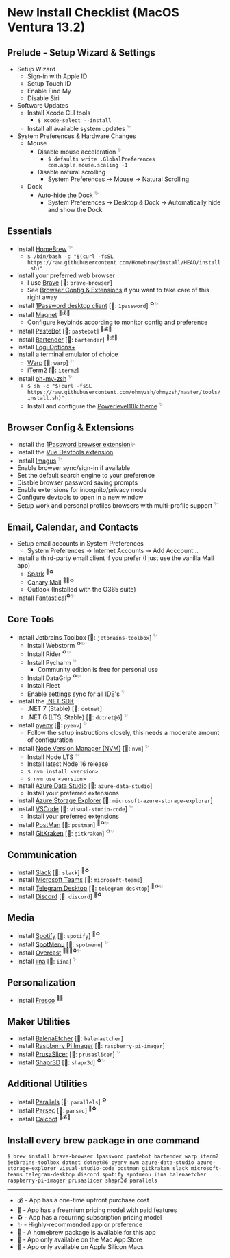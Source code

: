 # New Install Checklist (MacOS Ventura 13.2)

## Prelude - Setup Wizard & Settings
- Setup Wizard
    - Sign-in with Apple ID
    - Setup Touch ID
    - Enable Find My
    - Disable Siri
- Software Updates
    - Install Xcode CLI tools 
        - `$ xcode-select --install`
    - Install all available system updates <sup>✨</sup>
- System Preferences & Hardware Changes
    - Mouse
        - Disable mouse acceleration  <sup>✨</sup>
            - `$ defaults write .GlobalPreferences com.apple.mouse.scaling -1`
        - Disable natural scrolling
            - System Preferences -> Mouse -> Natural Scrolling
    - Dock
        - Auto-hide the Dock  <sup>✨</sup>
            - System Preferences -> Desktop & Dock -> Automatically hide and show the Dock

## Essentials
- Install [HomeBrew](https://brew.sh/) <sup>✨</sup>
    - `$ /bin/bash -c "$(curl -fsSL https://raw.githubusercontent.com/Homebrew/install/HEAD/install.sh)"`
- Install your preferred web browser 
    - I use [Brave](https://brave.com/download/) [🍺: `brave-browser`]
    - See [Browser Config & Extensions](#browser-config--extensions) if you want to take care of this right away
- Install [1Password desktop client](https://1password.com/downloads/mac/) [🍺: `1password`] <sup>♻️✨</sup>
- Install [Magnet](https://apps.apple.com/us/app/magnet/id441258766?mt=12) <sup>🛄💰✨</sup>
    - Configure keybinds according to monitor config and preference
- Install [PasteBot](https://tapbots.com/pastebot/buy/) [🍺: `pastebot`] <sup>🛄💰✨</sup>
- Install [Bartender](https://www.macbartender.com/Bartender4/purchase.html) [🍺: `bartender`] <sup>🛄💰✨</sup>
- Install [Logi Options+](https://www.logitech.com/en-us/software/logi-options-plus.html)
- Install a terminal emulator of choice
    - [Warp](https://app.warp.dev/get_warp) [🍺: `warp`] <sup>✨</sup>
    - [iTerm2](https://iterm2.com/downloads.html) [🍺: `iterm2`]
- Install [oh-my-zsh](https://ohmyz.sh/#install) <sup>✨</sup>
    - `$ sh -c "$(curl -fsSL https://raw.githubusercontent.com/ohmyzsh/ohmyzsh/master/tools/install.sh)"`
    - Install and configure the [Powerlevel10k theme](https://github.com/romkatv/powerlevel10k) <sup>✨</sup>

## Browser Config & Extensions
- Install the [1Password browser extension](https://1password.com/downloads/browser-extension/)✨
- Install the [Vue Devtools extension](https://chrome.google.com/webstore/detail/vuejs-devtools/nhdogjmejiglipccpnnnanhbledajbpd?hl=en)
- Install [Imagus](https://chrome.google.com/webstore/detail/imagus/immpkjjlgappgfkkfieppnmlhakdmaab?hl=en) <sup>✨</sup>
- Enable browser sync/sign-in if available
- Set the default search engine to your preference
- Disable browser password saving prompts
- Enable extensions for incognito/privacy mode
- Configure devtools to open in a new window
- Setup work and personal profiles browsers with multi-profile support <sup>✨</sup>

## Email, Calendar, and Contacts
- Setup email accounts in System Preferences
    - System Preferences -> Internet Accounts -> Add Acccount...
- Install a third-party email client if you prefer (I just use the vanilla Mail app)
    - [Spark](https://sparkmailapp.com/download) <sup>💸♻️</sup>
    - [Canary Mail](https://apps.apple.com/us/app/canary-mail/id1236045954) <sup>🛄💸♻️</sup>
    - Outlook (Installed with the O365 suite)
- Install [Fantastical](https://flexibits.com/fantastical)<sup>♻️✨</sup>

## Core Tools
- Install [Jetbrains Toolbox](https://www.jetbrains.com/toolbox-app/) [🍺: `jetbrains-toolbox`] <sup>✨</sup>
    - Install Webstorm <sup>♻️✨</sup>
    - Install Rider <sup>♻️✨</sup>
    - Install Pycharm <sup>✨</sup>
        - Community edition is free for personal use
    - Install DataGrip <sup>♻️✨</sup>
    - Install Fleet
    - Enable settings sync for all IDE's <sup>✨</sup>
- Install the [.NET SDK](https://dotnet.microsoft.com/en-us/download/visual-studio-sdks)
    - .NET 7 (Stable) [🍺: `dotnet`]
    - .NET 6 (LTS, Stable) [🍺: `dotnet@6`] <sup>✨</sup>
- Install [pyenv](https://github.com/pyenv/pyenv) [🍺: `pyenv`] <sup>✨</sup>
    - Follow the setup instructions closely, this needs a moderate amount of configuration
- Install [Node Version Manager (NVM)](https://github.com/nvm-sh/nvm) [🍺: `nvm`] <sup>✨</sup>
    - Install Node LTS <sup>✨</sup>
    - Install latest Node 16 release
    - `$ nvm install <version>`
    - `$ nvm use <version>`
- Install [Azure Data Studio](https://azure.microsoft.com/en-us/products/data-studio) [🍺: `azure-data-studio`]
    - Install your preferred extensions
- Install [Azure Storage Explorer](https://azure.microsoft.com/en-us/products/storage/storage-explorer) [🍺: `microsoft-azure-storage-explorer`]
- Install [VSCode](https://code.visualstudio.com/) [🍺: `visual-studio-code`] <sup>✨</sup>
    - Install your preferred extensions
- Install [PostMan](https://www.postman.com/downloads/) [🍺: `postman`] <sup>💸♻️✨</sup>
- Install [GitKraken](https://www.postman.com/downloads/) [🍺: `gitkraken`] <sup>♻️✨</sup>

## Communication
- Install [Slack](https://slack.com/downloads/mac)  [🍺: `slack`] <sup>💸♻️</sup>
- Install [Microsoft Teams](https://www.microsoft.com/en-us/microsoft-teams/download-app)  [🍺: `microsoft-teams`]
- Install [Telegram Desktop](https://desktop.telegram.org/)  [🍺: `telegram-desktop`] <sup>💸♻️✨</sup>
- Install [Discord](https://discord.com/download)  [🍺: `discord`] <sup>💸♻️</sup>


## Media
- Install [Spotify](https://www.spotify.com/us/download/other/) [🍺: `spotify`] <sup>💸♻️</sup>
- Install [SpotMenu](https://kmikiy.github.io/SpotMenu/) [🍺: `spotmenu`] <sup>✨</sup>
- Install [Overcast](https://apps.apple.com/us/app/overcast/id888422857) <sup>🛄🍎💸♻️✨</sup>
- Install [iina](https://iina.io/) [🍺: `iina`]  <sup>✨</sup>

## Personalization
- Install [Fresco](https://apps.apple.com/us/app/fresco/id1251572132?mt=12) <sup>🛄✨</sup>

## Maker Utilities
- Install [BalenaEtcher](https://www.balena.io/etcher) [🍺: `balenaetcher`] 
- Install [Raspberry Pi Imager](https://www.raspberrypi.com/software/) [🍺: `raspberry-pi-imager`]
- Install [PrusaSlicer](https://www.prusa3d.com/page/prusaslicer_424/) [🍺: `prusaslicer`] <sup>✨</sup>
- Install [Shapr3D](https://www.shapr3d.com/) [🍺: `shapr3d`] <sup>♻️✨</sup>

## Additional Utilities
- Install [Parallels](https://www.parallels.com/products/desktop/) [🍺: `parallels`] <sup>♻️</sup>
- Install [Parsec](https://parsec.app/downloads) [🍺: `parsec`] <sup>💸♻️</sup>
- Install [Calcbot](https://apps.apple.com/us/app/calcbot-the-smart-calculator/id931657367?mt=12) <sup>🛄💰✨</sup>


## Install every brew package in one command
`$ brew install brave-browser 1password pastebot bartender warp iterm2 jetbrains-toolbox dotnet dotnet@6 pyenv nvm azure-data-studio azure-storage-explorer visual-studio-code postman gitkraken slack microsoft-teams telegram-desktop discord spotify spotmenu iina balenaetcher raspberry-pi-imager prusaslicer shapr3d parallels`

---
- 💰 - App has a one-time upfront purchase cost
- 💸 - App has a freemium pricing model with paid features
- ♻️ - App has a recurring subscription pricing model
- ✨ - Highly-recommended app or preference
- 🍺 - A homebrew package is available for this app
- 🛄 - App only available on the Mac App Store
- 🍎 - App only available on Apple Silicon Macs

